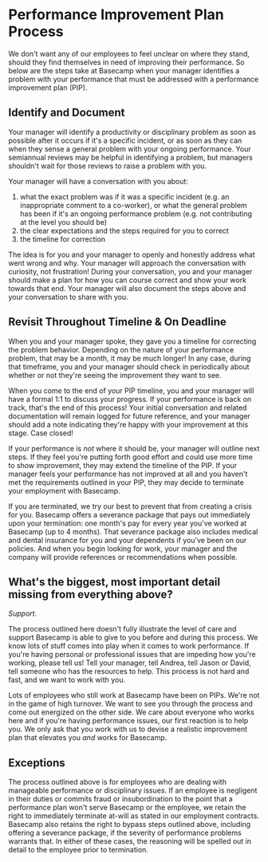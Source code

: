 # Performance Improvement Plan Process

We don't want any of our employees to feel unclear on where they stand, should they find themselves in need of improving their performance. So below are the steps take at Basecamp when your manager identifies a problem with your performance that must be addressed with a performance improvement plan (PIP).

## Identify and Document
Your manager will identify a productivity or disciplinary problem as soon as possible after it occurs if it's a specific incident, or as soon as they can when they sense a general problem with your ongoing performance. Your semiannual reviews may be helpful in identifying a problem, but managers shouldn't wait for those reviews to raise a problem with you. 

Your manager will have a conversation with you about:
1) what the exact problem was if it was a specific incident (e.g. an inappropriate comment to a co-worker), or what the general problem has been if it's an ongoing performance problem (e.g. not contributing at the level you should be)
2) the clear expectations and the steps required for you to correct
3) the timeline for correction

The idea is for you and your manager to openly and honestly address what went wrong and why. Your manager will approach the conversation with curiosity, not frustration! During your conversation, you and your manager should make a plan for how you can course correct and show your work towards that end. Your manager will also document the steps above and your conversation to share with you. 

## Revisit Throughout Timeline & On Deadline
When you and your manager spoke, they gave you a timeline for correcting the problem behavior. Depending on the nature of your performance problem, that may be a month, it may be much longer! In any case, during that timeframe, you and your manager should check in periodically about whether or not they're seeing the improvement they want to see.

When you come to the end of your PIP timeline, you and your manager will have a formal 1:1 to discuss your progress. If your performance is back on track, that's the end of this process! Your initial conversation and related documentation will remain logged for future reference, and your manager should add a note indicating they're happy with your improvement at this stage. Case closed!

If your performance is _not_ where it should be, your manager will outline next steps. If they feel you're putting forth good effort and could use more time to show improvement, they may extend the timeline of the PIP. If your manager feels your performance has not improved at all and you haven't met the requirements outlined in your PIP, they may decide to terminate your employment with Basecamp. 

If you are terminated, we try our best to prevent that from creating a crisis for you. Basecamp offers a severance package that pays out immediately upon your termination: one month's pay for every year you've worked at Basecamp (up to 4 months). That severance package also includes medical and dental insurance for you and your dependents if you've been on our policies. And when you begin looking for work, your manager and the company will provide references or recommendations when possible. 

## What's the biggest, most important detail missing from everything above?
_Support._

The process outlined here doesn't fully illustrate the level of care and support Basecamp is able to give to you before and during this process. We know lots of stuff comes into play when it comes to work performance. If you're having personal or professional issues that are impeding how you're working, please tell us! Tell your manager, tell Andrea, tell Jason or David, tell someone who has the resources to help. This process is not hard and fast, and we want to work with you.

Lots of employees who still work at Basecamp have been on PIPs. We're not in the game of high turnover. We want to see you through the process and come out energized on the other side. We care about everyone who works here and if you're having performance issues, our first reaction is to help you. We only ask that you work with us to devise a realistic improvement plan that elevates you _and_ works for Basecamp.

## Exceptions
The process outlined above is for employees who are dealing with manageable performance or disciplinary issues. If an employee is negligent in their duties or commits fraud or insubordination to the point that a performance plan won't serve Basecamp or the employee, we retain the right to immediately terminate at-will as stated in our employment contracts. Basecamp also retains the right to bypass steps outlined above, including offering a severance package, if the severity of performance problems warrants that. In either of these cases, the reasoning will be spelled out in detail to the employee prior to termination.
